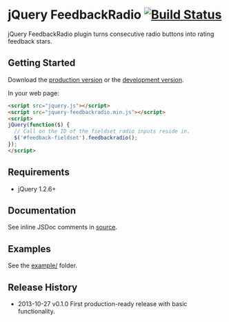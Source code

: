 # jQuery FeedbackRadio [![Build Status](https://travis-ci.org/ain/jquery-feedbackradio.png?branch=master)](https://travis-ci.org/ain/jquery-feedbackradio)

jQuery FeedbackRadio plugin turns consecutive radio buttons into rating feedback stars.

## Getting Started
Download the [production version][min] or the [development version][max].

[min]: https://raw.github.com/ain/jquery-feedbackradio/master/dist/jquery-feedbackradio.min.js
[max]: https://raw.github.com/ain/jquery-feedbackradio/master/dist/jquery-feedbackradio.js

In your web page:

```html
<script src="jquery.js"></script>
<script src="jquery-feedbackradio.min.js"></script>
<script>
jQuery(function($) {
  // Call on the ID of the fieldset radio inputs reside in.
  $('#feedback-fieldset').feedbackradio();
});
</script>
```

## Requirements
- jQuery 1.2.6+

## Documentation
See inline JSDoc comments in [source](https://raw.github.com/ain/jquery-feedbackradio/master/src/jquery-feedbackradio.js).

## Examples
See the [example/](https://github.com/ain/jquery-feedbackradio/tree/master/example) folder.

## Release History
- 2013-10-27  v0.1.0  First production-ready release with basic functionality.